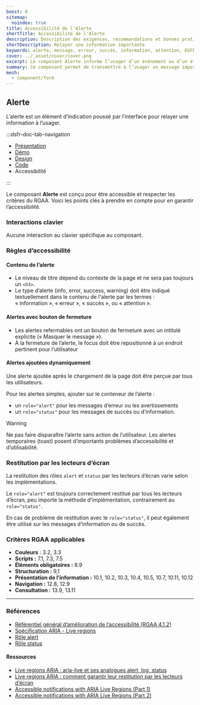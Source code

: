 ```yaml
---
boost: 0
sitemap:
  noindex: true
title: Accessibilité de l'Alerte
shortTitle: Accessibilité de l'Alerte
description: Description des exigences, recommandations et bonnes pratiques d’accessibilité du composant Alerte.
shortDescription: Relayer une information importante
keywords: alerte, message, erreur, succès, information, attention, DSFR, accessibilité, interface
cover: ../_asset/cover/cover.png
excerpt: Le composant Alerte informe l’usager d’un événement ou d’un état du système, comme une erreur, une confirmation ou une information complémentaire, de manière non bloquante.
summary: Ce composant permet de transmettre à l’usager un message important en lien avec une action ou un état du système, sans interrompre sa tâche. Il est utilisé dans des contextes variés, comme un formulaire ou un événement technique. Il propose plusieurs variations (succès, erreur, information, attention), deux tailles, et des règles éditoriales strictes pour garantir une communication claire, courtoise et accessible.
mesh:
  - component/form
---
```


## Alerte

L’alerte est un élément d’indication poussé par l’interface pour relayer une information à l’usager.

:::dsfr-doc-tab-navigation

- [Présentation](../index.md)
- [Démo](../demo/index.md)
- [Design](../design/index.md)
- [Code](../code/index.md)
- Accessibilité

:::

Le composant **Alerte** est conçu pour être accessible et respecter les critères du RGAA. Voici les points clés à prendre en compte pour en garantir l’accessibilité.

### Interactions clavier

Aucune interaction au clavier spécifique au composant.

### Règles d’accessibilité

#### Contenu de l’alerte

- Le niveau de titre dépend du contexte de la page et ne sera pas toujours un `<h3>`.
- Le type d’alerte (info, error, success, warning) doit être indiqué textuellement dans le contenu de l'alerte par les termes : «&nbsp;information&nbsp;», «&nbsp;erreur&nbsp;», «&nbsp;succès&nbsp;», ou «&nbsp;attention&nbsp;».

#### Alertes avec bouton de fermeture

- Les alertes refermables ont un bouton de fermeture avec un intitulé explicite («&nbsp;Masquer le message&nbsp;»).
- À la fermeture de l’alerte, le focus doit être repositionné à un endroit pertinent pour l’utilisateur

#### Alertes ajoutées dynamiquement

Une alerte ajoutée après le chargement de la page doit être perçue par tous les utilisateurs.

Pour les alertes simples, ajouter sur le conteneur de l’alerte&nbsp;:
- un `role="alert"` pour les messages d’erreur ou les avertissements
- un `role="status"` pour les messages de succès ou d’information.

> [!WARNING]
> Ne pas faire disparaître l’alerte sans action de l’utilisateur. Les alertes temporaires (<span lang="en">toast</span>) posent d’importants problèmes d’accessibilité et d’utilisabilité.

### Restitution par les lecteurs d’écran

La restitution des rôles `alert` et `status` par les lecteurs d’écran varie selon les implémentations.

Le `role="alert"` est toujours correctement restitué par tous les lecteurs d’écran, peu importe la méthode d’implémentation, contrairement au `role="status"`.

En cas de problème de restitution avec le `role="status"`, il peut également être utilisé sur les messages d’information ou de succès.

### Critères RGAA applicables

- **Couleurs**&nbsp;: 3.2, 3.3
- **Scripts&nbsp;:** 7.1, 7.3, 7.5
- **Éléments obligatoires&nbsp;:** 8.9
- **Structuration&nbsp;:** 9,1
- **Présentation de l’information&nbsp;:** 10.1, 10.2, 10.3, 10.4, 10.5, 10.7, 10.11, 10.12
- **Navigation&nbsp;:** 12.8, 12.9
- **Consultation&nbsp;:** 13.9, 13.11

---

### Références

- [Référentiel général d’amélioration de l’accessibilité (RGAA 4.1.2)](https://accessibilite.numerique.gouv.fr/methode/criteres-et-tests/)
- <a href="https://www.w3.org/TR/wai-aria-1.1/#live_region_roles"  target="_blank" rel="noopener external" title="W3C - nouvelle fenêtre">Spécification ARIA - <span lang="en">Live regions</span></a>
- [Rôle alert](https://www.w3.org/TR/wai-aria-1.1/#alert)
- [Rôle status](https://www.w3.org/TR/wai-aria-1.1/#status)

#### Ressources

- <a href="https://access42.net/live-regions-aria-live-analogues-alert-log-status/" title="access42 - nouvelle fenêtre" target="_blank" rel="noopener external"><span lang="en">Live regions</span> ARIA : aria-live et ses analogues alert, log, status</a>
- <a href="https://access42.net/live-regions-aria-restitution-lecteurs-ecran/" title="access42 - nouvelle fenêtre" target="_blank" rel="noopener external"><span lang="en">Live regions</span> ARIA : comment garantir leur restitution par les lecteurs d’écran</a>
- <a href="https://www.sarasoueidan.com/blog/accessible-notifications-with-aria-live-regions-part-1/" title="sarasoueidan - nouvelle fenêtre" target="_blank" rel="noopener external" lang="en">Accessible notifications with ARIA Live Regions (Part 1)</a>
- <a href="https://www.sarasoueidan.com/blog/accessible-notifications-with-aria-live-regions-part-2/" title="sarasoueidan - nouvelle fenêtre" target="_blank" rel="noopener external" lang="en">Accessible notifications with ARIA Live Regions (Part 2)</a>
